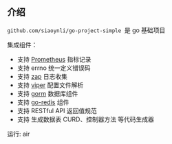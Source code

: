 ## 介绍

`github.com/siaoynli/go-project-simple`  是 go 基础项目

集成组件：

- 支持 [Prometheus](https://github.com/prometheus/client_golang) 指标记录
- 支持 errno 统一定义错误码
- 支持 [zap](https://go.uber.org/zap) 日志收集
- 支持 [viper](https://github.com/spf13/viper) 配置文件解析
- 支持 [gorm](https://gorm.io/gorm) 数据库组件
- 支持 [go-redis](https://github.com/go-redis/redis/v7) 组件
- 支持 RESTful API 返回值规范
- 支持 生成数据表 CURD、控制器方法 等代码生成器

运行:
air
